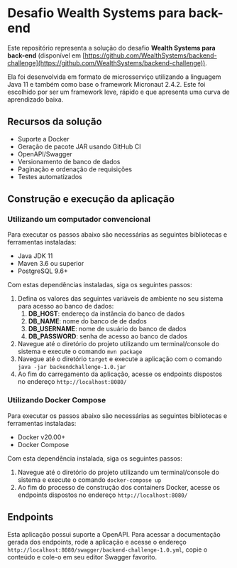 # Desafio Wealth Systems para back-end

Este repositório representa a solução do desafio **Wealth Systems para back-end** (disponível em [https://github.com/WealthSystems/backend-challenge](https://github.com/WealthSystems/backend-challenge)). 

Ela foi desenvolvida em formato de microsserviço utilizando a linguagem Java 11 e também como base o framework Micronaut 2.4.2. Este foi escolhido 
por ser um framework leve, rápido e que apresenta uma curva de aprendizado baixa.

## Recursos da solução

- Suporte a Docker
- Geração de pacote JAR usando GitHub CI
- OpenAPI/Swagger
- Versionamento de banco de dados
- Paginação e ordenação de requisições
- Testes automatizados

## Construção e execução da aplicação

### Utilizando um computador convencional

Para executar os passos abaixo são necessárias as seguintes bibliotecas e ferramentas instaladas:

- Java JDK 11
- Maven 3.6 ou superior
- PostgreSQL 9.6+

Com estas dependências instaladas, siga os seguintes passos:

1. Defina os valores das seguintes variáveis de ambiente no seu sistema para acesso ao banco de dados:
   1. **DB_HOST**: endereço da instância do banco de dados
   2. **DB_NAME**: nome do banco de de dados
   3. **DB_USERNAME**: nome de usuário do banco de dados
   4. **DB_PASSWORD**: senha de acesso ao banco de dados
2. Navegue até o diretório do projeto utilizando um terminal/console do sistema e execute o comando `mvn package`
3. Navegue até o diretório `target` e execute a aplicação com o comando `java -jar backendchallenge-1.0.jar`
4. Ao fim do carregamento da aplicação, acesse os endpoints dispostos no endereço `http://localhost:8080/`

### Utilizando Docker Compose

Para executar os passos abaixo são necessárias as seguintes bibliotecas e ferramentas instaladas:

- Docker v20.00+
- Docker Compose

Com esta dependência instalada, siga os seguintes passos:

1. Navegue até o diretório do projeto utilizando um terminal/console do sistema e execute o comando `docker-compose up`
2. Ao fim do processo de construção dos containers Docker, acesse os endpoints dispostos no endereço `http://localhost:8080/`

## Endpoints

Esta aplicação possui suporte a OpenAPI. Para acessar a documentação gerada dos endpoints, rode a aplicação
e acesse o endereço `http://localhost:8080/swagger/backend-challenge-1.0.yml`, copie o conteúdo e cole-o em seu editor
Swagger favorito.


